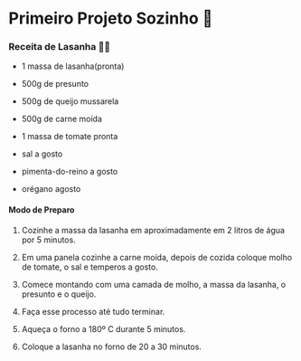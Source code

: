 # Primeiro Projeto Sozinho :notebook:

### Receita de Lasanha :man_cook:

* 1 massa de lasanha(pronta) 

* 500g de presunto

* 500g de queijo mussarela

* 500g de carne moída

* 1 massa de tomate pronta

* sal a gosto

* pimenta-do-reino a gosto

* orégano agosto

  

#### Modo de Preparo

1. Cozinhe a massa da lasanha em aproximadamente em 2 litros de água por 5 minutos.

2.  Em uma panela cozinhe a carne moída, depois de cozida coloque molho de tomate, o sal e temperos a gosto.

3.  Comece montando com uma camada de molho, a massa da lasanha, o presunto e o queijo.

4.  Faça esse processo até tudo terminar.

5.  Aqueça o forno a 180º C durante 5 minutos.

6.  Coloque a lasanha no forno de 20 a 30 minutos.

   

   